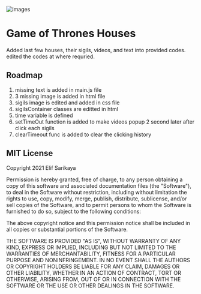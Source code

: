 ![images](https://user-images.githubusercontent.com/77562114/128619151-6e6d2016-b69c-471d-b4a3-ab1296144f86.jpg)
# Game of Thrones Houses
Added last few houses, their sigils, videos, and text into provided codes. edited the codes at where requried.

## Roadmap
1. missing text is added in main.js file
2. 3 missing image is added in html file
3. sigils image is edited and added in css file
4. sigilsContainer classes are editted in html
5. time variable is defined
6. setTimeOut function is added to make videos popup 2 second later after click each sigils
7. clearTimeout func is added to clear the clicking history

## MIT License
Copyright 2021 Elif Sarikaya

Permission is hereby granted, free of charge, to any person obtaining a copy of this software and associated documentation files (the "Software"), to deal in the Software without restriction, including without limitation the rights to use, copy, modify, merge, publish, distribute, sublicense, and/or sell copies of the Software, and to permit persons to whom the Software is furnished to do so, subject to the following conditions:

The above copyright notice and this permission notice shall be included in all copies or substantial portions of the Software.

THE SOFTWARE IS PROVIDED "AS IS", WITHOUT WARRANTY OF ANY KIND, EXPRESS OR IMPLIED, INCLUDING BUT NOT LIMITED TO THE WARRANTIES OF MERCHANTABILITY, FITNESS FOR A PARTICULAR PURPOSE AND NONINFRINGEMENT. IN NO EVENT SHALL THE AUTHORS OR COPYRIGHT HOLDERS BE LIABLE FOR ANY CLAIM, DAMAGES OR OTHER LIABILITY, WHETHER IN AN ACTION OF CONTRACT, TORT OR OTHERWISE, ARISING FROM, OUT OF OR IN CONNECTION WITH THE SOFTWARE OR THE USE OR OTHER DEALINGS IN THE SOFTWARE.
